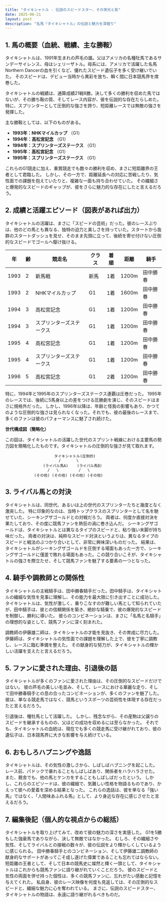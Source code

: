 ```yaml
---
title: "タイキシャトル - 伝説のスピードスター、その栄光と影"
date: 2025-06-21
layout: post
description: "名馬『タイキシャトル』の伝説と魅力を深堀り"
---
```


## 1. 馬の概要（血統、戦績、主な勝鞍）

タイキシャトルは、1991年生まれの芦毛の雄。父はアメリカの名種牡馬であるサンデーサイレンス、母はシェリーザトル。母系には、アメリカで活躍した名馬Northern Dancerの血を引くなど、優れたスピード遺伝子を多く受け継いでいた。  そのスピードは、デビュー当時から異彩を放ち、瞬く間に日本競馬界を席巻した。

タイキシャトルの戦績は、通算成績21戦8勝。決して多くの勝利を収めた馬ではないが、その勝ち鞍の質、そしてレース内容が、彼を伝説的な存在たらしめた。特に、スプリンターとして圧倒的な強さを誇り、短距離レースでは無敵の強さを発揮した。

主な勝鞍としては、以下のものがある。

* **1993年：NHKマイルカップ**  （G1）
* **1994年：高松宮記念** （G1）
* **1994年：スプリンターズステークス** （G1）
* **1995年：高松宮記念** （G1）
* **1995年：スプリンターズステークス** （G1）


これらのG1競走に加え、重賞競走でも数々の勝利を収め、まさに短距離界の王者として君臨した。  しかし、その一方で、距離延長への対応に苦戦したり、気性面での課題を抱えていたりと、複雑な一面も持ち合わせていた。  その繊細さと爆発的なスピードのギャップが、彼をさらに魅力的な存在にしたと言えるだろう。


## 2. 成績と活躍エピソード（図表があれば出力）

タイキシャトルの活躍は、まさに「スピードの芸術」だった。彼のレースぶりは、他のどの馬とも異なる、独特の迫力と美しさを持っていた。スタートから抜群のスタートダッシュを見せ、そのまま先頭に立って、後続を寄せ付けない圧倒的なスピードでゴールへ駆け抜ける。

| 年 | 齢 | 競走名 | クラス | 着順 | 距離 | 騎手 |
|---|---|---|---|---|---|---|
| 1993 | 2 | 新馬戦 | 新馬 | 1着 | 1200m | 田中勝春 |
| 1993 | 2 | NHKマイルカップ | G1 | 1着 | 1600m | 田中勝春 |
| 1994 | 3 | 高松宮記念 | G1 | 1着 | 1200m | 田中勝春 |
| 1994 | 3 | スプリンターズステークス | G1 | 1着 | 1200m | 田中勝春 |
| 1995 | 4 | 高松宮記念 | G1 | 1着 | 1200m | 田中勝春 |
| 1995 | 4 | スプリンターズステークス | G1 | 1着 | 1200m | 田中勝春 |
| 1996 | 5 | 高松宮記念 | G1 | 2着 | 1200m | 田中勝春 |


特に、1994年と1995年のスプリンターズステークス連覇は圧巻だった。  1995年のレースでは、後続に5馬身以上の差をつける圧勝劇を演じ、そのスピードはまさに規格外だった。  しかし、1996年以降は、年齢と怪我の影響もあり、かつてのような圧倒的な強さは見られなくなった。それでも、彼の最後のレースまで、多くのファンは彼のパフォーマンスに魅了され続けた。

**世代構成図（簡略化）**

この図は、タイキシャトルの活躍した世代のスプリント戦線における主要馬の勢力図を簡略化したものです。タイキシャトルの圧倒的な強さが見て取れます。

```
                      タイキシャトル(圧倒的)
                        /       \
                 (ライバル馬A)    (ライバル馬B)
                   /   \         /   \
             (その他) (その他) (その他) (その他)
```


## 3. ライバル馬との対決

タイキシャトルは、同世代、あるいは上の世代のスプリンターたちと幾度となく激突した。  特に印象的なのは、当時トップクラスのスプリンターとして名を馳せていた、シーキングザゴールドとの対戦だろう。  両者は、何度か直接対決を果たしており、その度に競馬ファンを熱狂の渦に巻き込んだ。  シーキングザゴールドは、タイキシャトルとは異なるタイプのスピードと、粘り強い末脚が持ち味だった。  両者の対決は、純粋なスピード対決というよりは、異なるタイプのスピードと戦法のぶつかり合いとして、非常に興味深いものだった。  結果は、タイキシャトルがシーキングザゴールドを圧倒する場面もあった一方で、シーキングザゴールドに僅差で敗れる場面もあった。この競り合いこそが、タイキシャトルの強さを際立たせ、そして競馬ファンを魅了する要素の一つとなった。


## 4. 騎手や調教師との関係性

タイキシャトルの主戦騎手は、田中勝春騎手だった。田中騎手は、タイキシャトルの繊細な気性を見事に理解し、その能力を最大限に引き出すことに成功した。  タイキシャトルは、気性が激しく、乗りこなすのが難しい馬として知られていたが、田中騎手は、彼との信頼関係を築き、絶妙な騎乗で、彼の爆発的なスピードを制御し、勝利に導いた。  彼らのコンビネーションは、まさに「名馬と名騎手」の理想的な姿として、競馬ファンに深く刻まれた。

調教師の伊藤雄二師は、タイキシャトルの才能を見抜き、その育成に尽力した。  伊藤師は、タイキシャトルの気性面での課題を理解した上で、彼を丁寧に調教し、レースに臨む準備を整えた。  その献身的な努力が、タイキシャトルの輝かしい活躍を支えたと言えるだろう。


## 5. ファンに愛された理由、引退後の話

タイキシャトルが多くのファンに愛された理由は、その圧倒的なスピードだけではない。  彼の芦毛の美しい毛並み、そして、レースにおける華麗な走り、そして田中勝春騎手との息の合ったコンビネーションが、多くのファンを魅了した。  彼は、単なる競走馬ではなく、競馬というスポーツの芸術性を体現する存在だったと言えるだろう。

引退後は、種牡馬として活躍した。  しかし、残念ながら、その産駒は父譲りのスピードを継承するものの、父ほどの成功を収めるには至らなかった。  それでも、タイキシャトルの血統は、現在でも多くの競走馬に受け継がれており、彼の遺伝子は、日本競馬界に大きな影響を与え続けている。


## 6. おもしろハプニングや逸話

タイキシャトルは、その気性の激しさから、しばしばハプニングを起こした。  レース前、パドックで暴れることもしばしばあり、関係者をハラハラさせた。  また、厩舎でも、他の馬とケンカをすることもしばしばだったという。  しかし、これらのエピソードは、彼の繊細で、気難しい性格を物語るものであり、かえって彼への愛着を深める結果となった。  これらの逸話は、彼を単なる「強い馬」ではなく、「人間味あふれる馬」として、より身近な存在に感じさせたと言えるだろう。


## 7. 編集後記（個人的な視点からの総括）

タイキシャトルを取り上げてみて、改めて彼の魅力の深さを実感した。  G1を5勝もした強豪馬でありながら、決して無敵ではなかった。  むしろ、その繊細さや気性、そしてライバルとの接戦の数々が、彼の伝説をより輝かしくしているように感じられる。  田中勝春騎手とのコンビネーション、そして伊藤雄二調教師の献身的なサポートがあってこそ成し遂げた偉業であることも忘れてはならない。  短距離の王者として、そして日本の競馬史に燦然と輝く一頭として、タイキシャトルはこれからも競馬ファンに語り継がれていくことだろう。  彼のスピードと気性の両面を併せ持った個性は、多くの競馬ファンに、忘れがたい感動と記憶を与えてくれた。  私自身、彼のレース映像を何度も見返しては、その圧倒的なスピードと、繊細な魅力に心を奪われている。  まさに、伝説のスピードスター、タイキシャトルの物語は、永遠に語り継がれるべきものだ。

